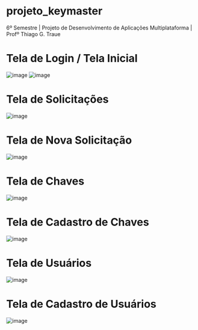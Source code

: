 # projeto_keymaster

6º Semestre |
Projeto de Desenvolvimento de Aplicações Multiplataforma |
Profº Thiago G. Traue 

# Tela de Login  /  Tela Inicial
![image](https://user-images.githubusercontent.com/67766992/120324734-55dbae80-c2bd-11eb-969e-91c142aa5cef.png) ![image](https://user-images.githubusercontent.com/67766992/120324845-74da4080-c2bd-11eb-9585-1732d344f99b.png)

# Tela de Solicitações
![image](https://user-images.githubusercontent.com/67766992/120324894-83285c80-c2bd-11eb-8191-5636f455a45b.png)

# Tela de Nova Solicitação
![image](https://user-images.githubusercontent.com/67766992/120324999-9affe080-c2bd-11eb-854a-b3dbccd383ad.png)

# Tela de Chaves
![image](https://user-images.githubusercontent.com/67766992/120325128-b965dc00-c2bd-11eb-8676-b3563fab4142.png)

# Tela de Cadastro de Chaves
![image](https://user-images.githubusercontent.com/67766992/120325195-ce426f80-c2bd-11eb-92ac-c4403b8b4247.png)

# Tela de Usuários
![image](https://user-images.githubusercontent.com/67766992/120325265-df8b7c00-c2bd-11eb-9bd8-389dba52b18b.png)

# Tela de Cadastro de Usuários
![image](https://user-images.githubusercontent.com/67766992/120325369-f3cf7900-c2bd-11eb-8303-733756ba3385.png)
